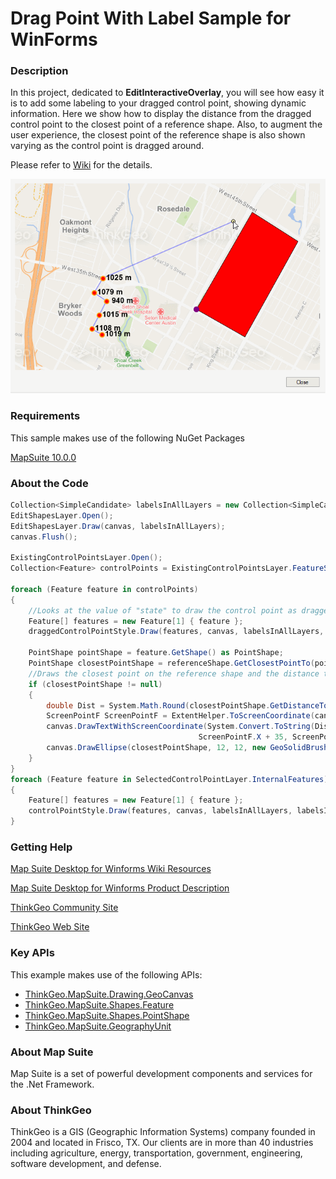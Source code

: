 # Drag Point With Label Sample for WinForms

### Description
In this project, dedicated to **EditInteractiveOverlay**, you will see how easy it is to add some labeling to your dragged control point, showing dynamic information. Here we show how to display the distance from the dragged control point to the closest point of a reference shape. Also, to augment the user experience, the closest point of the reference shape is also shown varying as the control point is dragged around.

Please refer to [Wiki](http://wiki.thinkgeo.com/wiki/map_suite_desktop_for_winforms) for the details.

![Screenshot](Screenshot.gif)

### Requirements
This sample makes use of the following NuGet Packages

[MapSuite 10.0.0](https://www.nuget.org/packages?q=ThinkGeo)

### About the Code
```csharp
Collection<SimpleCandidate> labelsInAllLayers = new Collection<SimpleCandidate>();
EditShapesLayer.Open();
EditShapesLayer.Draw(canvas, labelsInAllLayers);
canvas.Flush();

ExistingControlPointsLayer.Open();
Collection<Feature> controlPoints = ExistingControlPointsLayer.FeatureSource.GetAllFeatures(ReturningColumnsType.AllColumns);

foreach (Feature feature in controlPoints)
{
    //Looks at the value of "state" to draw the control point as dragged or not.
    Feature[] features = new Feature[1] { feature };
    draggedControlPointStyle.Draw(features, canvas, labelsInAllLayers, labelsInAllLayers);

    PointShape pointShape = feature.GetShape() as PointShape;
    PointShape closestPointShape = referenceShape.GetClosestPointTo(pointShape, GeographyUnit.Meter);
    //Draws the closest point on the reference shape and the distance to it from the dragged control point.
    if (closestPointShape != null)
    {
        double Dist = System.Math.Round(closestPointShape.GetDistanceTo(pointShape, GeographyUnit.Meter, DistanceUnit.Meter));
        ScreenPointF ScreenPointF = ExtentHelper.ToScreenCoordinate(canvas.CurrentWorldExtent, pointShape, canvas.Width, canvas.Height);
        canvas.DrawTextWithScreenCoordinate(System.Convert.ToString(Dist) + " m", new GeoFont("Arial", 12, DrawingFontStyles.Bold), new GeoSolidBrush(GeoColor.StandardColors.Black),
                                          ScreenPointF.X + 35, ScreenPointF.Y, DrawingLevel.LabelLevel);
        canvas.DrawEllipse(closestPointShape, 12, 12, new GeoSolidBrush(GeoColor.StandardColors.Purple), DrawingLevel.LevelFour);
    }
}
foreach (Feature feature in SelectedControlPointLayer.InternalFeatures)
{
    Feature[] features = new Feature[1] { feature };
    controlPointStyle.Draw(features, canvas, labelsInAllLayers, labelsInAllLayers);
}
```
### Getting Help

[Map Suite Desktop for Winforms Wiki Resources](http://wiki.thinkgeo.com/wiki/map_suite_desktop_for_winforms)

[Map Suite Desktop for Winforms Product Description](https://thinkgeo.com/ui-controls#desktop-platforms)

[ThinkGeo Community Site](http://community.thinkgeo.com/)

[ThinkGeo Web Site](http://www.thinkgeo.com)

### Key APIs
This example makes use of the following APIs:

- [ThinkGeo.MapSuite.Drawing.GeoCanvas](http://wiki.thinkgeo.com/wiki/api/thinkgeo.mapsuite.drawing.geocanvas)
- [ThinkGeo.MapSuite.Shapes.Feature](http://wiki.thinkgeo.com/wiki/api/thinkgeo.mapsuite.shapes.feature)
- [ThinkGeo.MapSuite.Shapes.PointShape](http://wiki.thinkgeo.com/wiki/api/thinkgeo.mapsuite.shapes.pointshape)
- [ThinkGeo.MapSuite.GeographyUnit](http://wiki.thinkgeo.com/wiki/api/thinkgeo.mapsuite.geographyunit)

### About Map Suite
Map Suite is a set of powerful development components and services for the .Net Framework.

### About ThinkGeo
ThinkGeo is a GIS (Geographic Information Systems) company founded in 2004 and located in Frisco, TX. Our clients are in more than 40 industries including agriculture, energy, transportation, government, engineering, software development, and defense.
